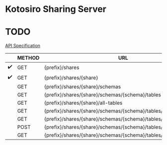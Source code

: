 Kotosiro Sharing Server
==============================

TODO
==============================

[API Specification](https://github.com/delta-io/delta-sharing/blob/main/PROTOCOL.md)

|                    | METHOD | URL                                                              |          |
| ------------------ | ------ | ---------------------------------------------------------------- | -------- |
| :heavy_check_mark: | GET    | {prefix}/shares                                                  | OFFICIAL |
| :heavy_check_mark: | GET    | {prefix}/shares/{share}                                          | OFFICIAL |
|                    | GET    | {prefix}/shares/{share}/schemas                                  | OFFICIAL |
|                    | GET    | {prefix}/shares/{share}/schemas/{schema}/tables                  | OFFICIAL |
|                    | GET    | {prefix}/shares/{share}/all-tables                               | OFFICIAL |
|                    | GET    | {prefix}/shares/{share}/schemas/{schema}/tables/{table}/version  | OFFICIAL |
|                    | GET    | {prefix}/shares/{share}/schemas/{schema}/tables/{table}/metadata | OFFICIAL |
|                    | POST   | {prefix}/shares/{share}/schemas/{schema}/tables/{table}/query    | OFFICIAL |
|                    | GET    | {prefix}/shares/{share}/schemas/{schema}/tables/{table}/changes  | OFFICIAL |
